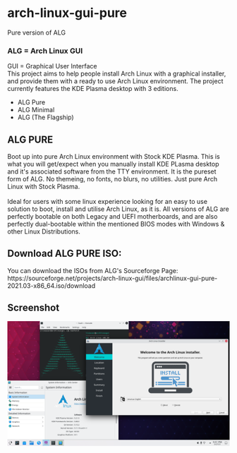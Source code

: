# arch-linux-gui-pure
Pure version of ALG

<h3>ALG = Arch Linux GUI</h3>
GUI = Graphical User Interface<br>
This project aims to help people install Arch Linux with a graphical installer, and provide them with a ready to use Arch Linux environment. The project currently features the KDE Plasma desktop with 3 editions. 
<ul>
  <li>ALG Pure</li>
  <li>ALG Minimal</li>
  <li>ALG (The Flagship)</li>
 </ul>

<h2>ALG PURE</h2>
Boot up into pure Arch Linux environment with Stock KDE Plasma. This is what you will get/expect when you manually install KDE PLasma desktop and it's associated software from the TTY environment. It is the pureset form of ALG. No themeing, no fonts, no blurs, no utilities. Just pure Arch Linux with Stock Plasma.
<br><br>
Ideal for users with some linux experience looking for an easy to use solution to boot, install and utilise Arch Linux, as it is. All versions of ALG are perfectly bootable on both Legacy and UEFI motherboards, and are also perfectly dual-bootable within the mentioned BIOS modes with Windows & other Linux Distributions.

<h2>Download ALG PURE ISO:</h2>
You can download the ISOs from ALG's Sourceforge Page: https://sourceforge.net/projects/arch-linux-gui/files/archlinux-gui-pure-2021.03-x86_64.iso/download

<h2>Screenshot</h2>
<img src="alg-pure-ss.png">
